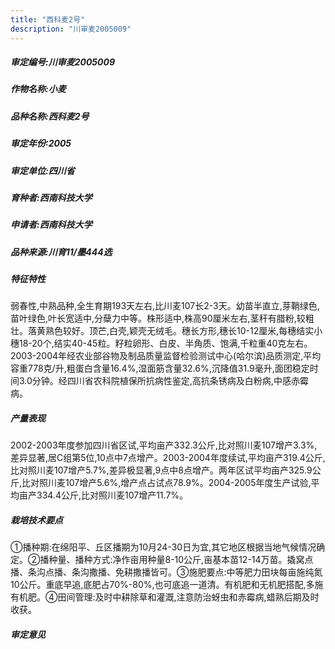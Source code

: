 ```yaml
---
title: "西科麦2号"
description: "川审麦2005009"
---
```

##### 审定编号:川审麦2005009

##### 作物名称:小麦

##### 品种名称:西科麦2号

##### 审定年份:2005

##### 审定单位:四川省

##### 育种者:西南科技大学

##### 申请者:西南科技大学

##### 品种来源:川育11/墨444选

##### 特征特性
弱春性,中熟品种,全生育期193天左右,比川麦107长2-3天。幼苗半直立,芽鞘绿色,苗叶绿色,叶长宽适中,分蘖力中等。株形适中,株高90厘米左右,茎秆有腊粉,较粗壮。落黄熟色较好。顶芒,白壳,颖壳无绒毛。穗长方形,穗长10-12厘米,每穗结实小穗18-20个,结实40-45粒。籽粒卵形、白皮、半角质、饱满,千粒重40克左右。2003-2004年经农业部谷物及制品质量监督检验测试中心(哈尔滨)品质测定,平均容重778克/升,粗蛋白含量16.4%,湿面筋含量32.6%,沉降值31.9毫升,面团稳定时间3.0分钟。经四川省农科院植保所抗病性鉴定,高抗条锈病及白粉病,中感赤霉病。

##### 产量表现
2002-2003年度参加四川省区试,平均亩产332.3公斤,比对照川麦107增产3.3%,差异显著,居C组第5位,10点中7点增产。2003-2004年度续试,平均亩产319.4公斤,比对照川麦107增产5.7%,差异极显著,9点中8点增产。两年区试平均亩产325.9公斤,比对照川麦107增产5.6%,增产点占试点78.9%。2004-2005年度生产试验,平均亩产334.4公斤,比对照川麦107增产11.7%。

##### 栽培技术要点
①播种期:在绵阳平、丘区播期为10月24-30日为宜,其它地区根据当地气候情况确定。②播种量、播种方式:净作亩用种量8-10公斤,亩基本苗12-14万苗。撬窝点播、条沟点播、条沟撒播、免耕撒播皆可。③施肥要点:中等肥力田块每亩施纯氮10公斤。重底早追,底肥占70%-80%,也可底追一道清。有机肥和无机肥搭配,多施有机肥。④田间管理:及时中耕除草和灌溉,注意防治蚜虫和赤霉病,蜡熟后期及时收获。

##### 审定意见


